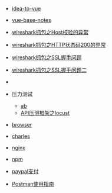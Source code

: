 
- [idea-to-vue](Vue/idea-to-vue.md)
- [vue-base-notes](Vue/vue-base-notes.md)

- [wireshark抓包之Host校验的异常](网络抓包Wireshark/wireshark抓包之Host校验的异常.md)
- [wireshark抓包之HTTP状态码200的异常](网络抓包Wireshark/wireshark抓包之HTTP状态码200的异常.md)
- [wireshark抓包之SSL握手问题](网络抓包Wireshark/wireshark抓包之SSL握手问题.md)
- [wireshark抓包之SSL握手问题二](网络抓包Wireshark/wireshark抓包之SSL握手问题二.md)
- 

- 压力测试
	- [ab](ab.md)
	- [API压测框架之locust](API压测框架之locust.md)
- [browser](browser.md)
- [charles](charles.md)
- [nginx](nginx.md)
- [npm](npm.md)
- [paypal支付](paypal支付.md)
- [Postman使用指南](Postman使用指南.md)




